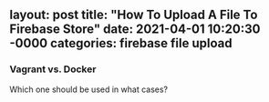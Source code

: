 layout: post
title:  "How To Upload A File To Firebase Store"
date:   2021-04-01 10:20:30 -0000
categories: firebase file upload
---

### Vagrant vs. Docker

Which one should be used in what cases?

